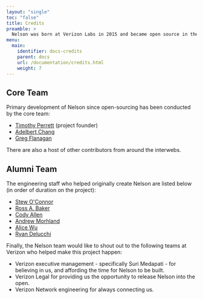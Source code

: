 ```yaml
---
layout: "single"
toc: "false"
title: Credits
preamble: >
  Nelson was born at Verizon Labs in 2015 and became open source in the middle of 2017. The project built from years of experience in the field by a handful of senior engineering staff. Today there are a variety of contributors from various companies, all in different market sectors; from high-street retailers to hyper-growth internet companies.
menu:
  main:
    identifier: docs-credits
    parent: docs
    url: /documentation/credits.html
    weight: 7
---
```


## Core Team

Primary development of Nelson since open-sourcing has been conducted by the core team:

* [Timothy Perrett](https://github.com/timperrett) (project founder)
* [Adelbert Chang](https://github.com/adelbertc)
* [Greg Flanagan](https://github.com/kaiserpelagic)

There are also a host of other contributors from around the interwebs.

## Alumni Team

The engineering staff who helped originally create Nelson are listed below (in order of duration on the project):

* [Stew O'Connor](https://github.com/stew)
* [Ross A. Baker](https://github.com/rossabaker)
* [Cody Allen](https://github.com/ceedubs)
* [Andrew Morhland](https://github.com/andrewmohrland)
* [Alice Wu](https://github.com/berkeleybear)
* [Ryan Delucchi](https://github.com/ryanonsrc)

Finally, the Nelson team would like to shout out to the following teams at Verizon who helped make this project happen:

* Verizon executive management - specifically Suri Medapati - for believing in us, and affording the time for Nelson to be built.
* Verizon Legal for providing us the opportunity to release Nelson into the open.
* Verizon Network engineering for always connecting us.
